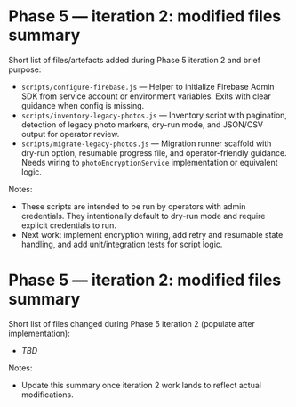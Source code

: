 # Phase 5 — iteration 2: modified files summary

Short list of files/artefacts added during Phase 5 iteration 2 and brief purpose:

- `scripts/configure-firebase.js` — Helper to initialize Firebase Admin SDK from service account or environment variables. Exits with clear guidance when config is missing.
- `scripts/inventory-legacy-photos.js` — Inventory script with pagination, detection of legacy photo markers, dry-run mode, and JSON/CSV output for operator review.
- `scripts/migrate-legacy-photos.js` — Migration runner scaffold with dry-run option, resumable progress file, and operator-friendly guidance. Needs wiring to `photoEncryptionService` implementation or equivalent logic.

Notes:
- These scripts are intended to be run by operators with admin credentials. They intentionally default to dry-run mode and require explicit credentials to run.
- Next work: implement encryption wiring, add retry and resumable state handling, and add unit/integration tests for script logic.
# Phase 5 — iteration 2: modified files summary

Short list of files changed during Phase 5 iteration 2 (populate after implementation):

- _TBD_

Notes:
- Update this summary once iteration 2 work lands to reflect actual modifications.

